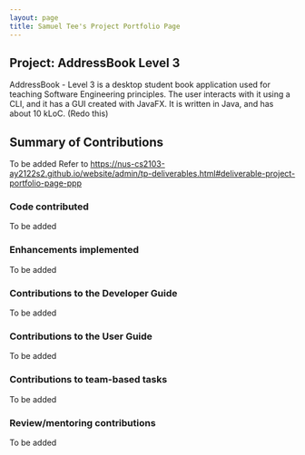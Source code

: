 ```yaml
---
layout: page
title: Samuel Tee's Project Portfolio Page
---
```

## Project: AddressBook Level 3

AddressBook - Level 3 is a desktop student book application used for teaching Software Engineering principles. The user interacts with it using a CLI, and it has a GUI created with JavaFX. It is written in Java, and has about 10 kLoC.
(Redo this)

## Summary of Contributions
To be added
Refer to https://nus-cs2103-ay2122s2.github.io/website/admin/tp-deliverables.html#deliverable-project-portfolio-page-ppp

### Code contributed
To be added

### Enhancements implemented
To be added

### Contributions to the Developer Guide
To be added

### Contributions to the User Guide
To be added

### Contributions to team-based tasks
To be added

### Review/mentoring contributions
To be added
